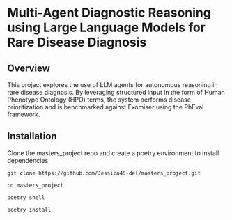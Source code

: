 # Multi-Agent Diagnostic Reasoning using Large Language Models for Rare Disease Diagnosis

## Overview
This project explores the use of LLM agents for autonomous reasoning in rare disease diagnosis. By leveraging structured input in the form of Human Phenotype Ontology (HPO) terms, the system performs disease prioritization and is benchmarked against Exomiser using the PhEval framework.

## Installation

Clone the masters_project repo and create a poetry environment to install dependencies
```
git clone https://github.com/Jessica45-del/masters_project.git

cd masters_project

poetry shell

poetry install
```

